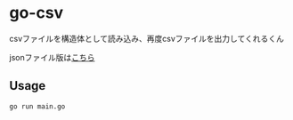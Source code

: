 go-csv
====

csvファイルを構造体として読み込み、再度csvファイルを出力してくれるくん

jsonファイル版は[こちら](https://github.com/kakke18/go-json)

## Usage
`go run main.go`
